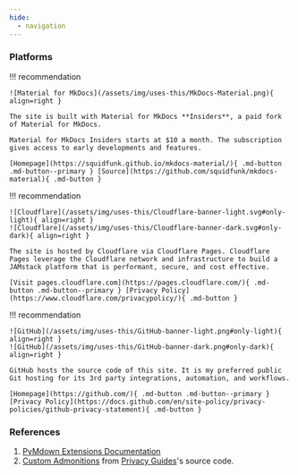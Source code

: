 ```yaml
---
hide:
  - navigation
---
```


### Platforms

!!! recommendation

    ![Material for MkDocs](/assets/img/uses-this/MkDocs-Material.png){ align=right }

    The site is built with Material for MkDocs **Insiders**, a paid fork of Material for MkDocs.

    Material for MkDocs Insiders starts at $10 a month. The subscription gives access to early developments and features.

    [Homepage](https://squidfunk.github.io/mkdocs-material/){ .md-button .md-button--primary } [Source](https://github.com/squidfunk/mkdocs-material){ .md-button }    

!!! recommendation

    ![Cloudflare](/assets/img/uses-this/Cloudflare-banner-light.svg#only-light){ align=right }
    ![Cloudflare](/assets/img/uses-this/Cloudflare-banner-dark.svg#only-dark){ align=right }

    The site is hosted by Cloudflare via Cloudflare Pages. Cloudflare Pages leverage the Cloudflare network and infrastructure to build a JAMstack platform that is performant, secure, and cost effective.

    [Visit pages.cloudflare.com](https://pages.cloudflare.com/){ .md-button .md-button--primary } [Privacy Policy](https://www.cloudflare.com/privacypolicy/){ .md-button }

!!! recommendation

    ![GitHub](/assets/img/uses-this/GitHub-banner-light.png#only-light){ align=right }
    ![GitHub](/assets/img/uses-this/GitHub-banner-dark.png#only-dark){ align=right }

    GitHub hosts the source code of this site. It is my preferred public Git hosting for its 3rd party integrations, automation, and workflows.

    [Homepage](https://github.com/){ .md-button .md-button--primary } [Privacy Policy](https://docs.github.com/en/site-policy/privacy-policies/github-privacy-statement){ .md-button }

### References

1. [PyMdown Extensions Documentation](https://facelessuser.github.io/pymdown-extensions/)
2. [Custom Admonitions](https://github.com/privacyguides/privacyguides.org/blob/main/docs/stylesheets/extra.css) from [Privacy Guides](https://www.privacyguides.org/)'s source code.